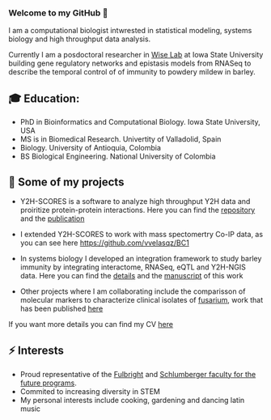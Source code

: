 ### Welcome to my GitHub 👋

I am a computational biologist intwrested in statistical modeling, systems biology and high throughput data analysis. 

Currently I am a posdoctoral researcher in [Wise Lab](https://faculty.sites.iastate.edu/rpwise/) at Iowa State University building gene regulatory networks and epistasis models from RNASeq to describe the temporal control of of immunity to powdery mildew in barley.

## :mortar_board: Education:
- PhD in Bioinformatics and Computational Biology. Iowa State University, USA
- MS is in Biomedical Research. Univertity of Valladolid, Spain
- Biology. University of Antioquia, Colombia
- BS Biological Engineering. National University of Colombia

## :notebook: Some of my projects
- Y2H-SCORES is a software to analyze high throughput Y2H data and proiritize protein-protein interactions. Here you can find the [repository](https://github.com/vvelasqz/Y2H-SCORES) and the [publication](https://doi.org/10.1371/journal.pcbi.1008890)

- I extended Y2H-SCORES to work with mass spectomertry Co-IP data, as you can see here https://github.com/vvelasqz/BC1

- In systems biology I developed an integration framework to study barley immunity by integrating interactome, RNASeq, eQTL and Y2H-NGIS data. Here you can find the [details](https://github.com/vvelasqz/Barley_Interactome ) and the [manuscript](https://www.biorxiv.org/content/10.1101/2021.11.02.466982v1) of this work 

- Other projects where I am collaborating include the comparisson of molecular markers to characterize clinical isolates of [fusarium](https://github.com/vvelasqz/Fusarium_Genotyping), work that has been published [here](https://revistabiomedica.org/index.php/biomedica/article/download/5869/4919/)

If you want more details you can find my CV [here](https://drive.google.com/file/d/1Ic5xGabjK0lirtI4n8pfSYqFDXbMNdhN/view?usp=sharing)

## ⚡ Interests
- Proud representative of the [Fulbright](https://fulbright.edu.co/) and [Schlumberger faculty for the future programs](https://www.slb.com/who-we-are/schlumberger-foundation). 
- Commited to increasing diversity in STEM
- My personal interests include cooking, gardening and dancing latin music

<!--
**vvelasqz/vvelasqz** is a ✨ _special_ ✨ repository because its `README.md` (this file) appears on your GitHub profile.

Here are some ideas to get you started:

- 🔭 I’m currently working on ...
- 🌱 I’m currently learning ...
- 👯 I’m looking to collaborate on ...
- 🤔 I’m looking for help with ...
- 💬 Ask me about ...
- 📫 How to reach me: ...
- 😄 Pronouns: ...
- ⚡ Fun fact: ...
-->
